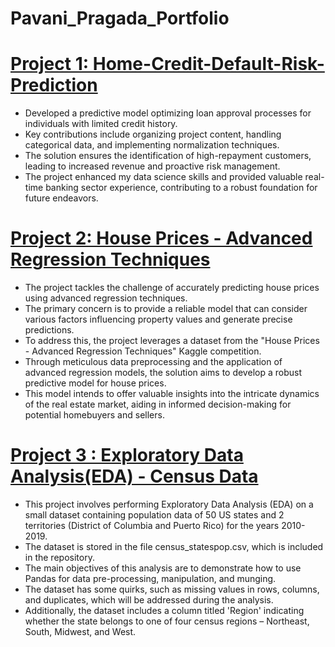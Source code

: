 # Pavani_Pragada_Portfolio

# [Project 1: Home-Credit-Default-Risk-Prediction](https://github.com/pavanipragada/Home-Credit-Default-Risk-Prediction)

* Developed a predictive model optimizing loan approval processes for individuals with limited credit history.
* Key contributions include organizing project content, handling categorical data, and implementing normalization techniques.
* The solution ensures the identification of high-repayment customers, leading to increased revenue and proactive risk management.
* The project enhanced my data science skills and provided valuable real-time banking sector experience, contributing to a robust foundation for future endeavors.



# [Project 2: House Prices - Advanced Regression Techniques](https://github.com/pavanipragada/House-Prices-Advanced-Regression-Techniques)

* The project tackles the challenge of accurately predicting house prices using advanced regression techniques.
* The primary concern is to provide a reliable model that can consider various factors influencing property values and generate precise predictions.
* To address this, the project leverages a dataset from the "House Prices - Advanced Regression Techniques" Kaggle competition.
* Through meticulous data preprocessing and the application of advanced regression models, the solution aims to develop a robust predictive model for house prices.
* This model intends to offer valuable insights into the intricate dynamics of the real estate market, aiding in informed decision-making for potential homebuyers and sellers.

# [Project 3 : Exploratory Data Analysis(EDA) - Census Data](https://github.com/pavanipragada/EDA-Census-Data)

* This project involves performing Exploratory Data Analysis (EDA) on a small dataset containing population data of 50 US states and 2 territories (District of Columbia and Puerto Rico) for the years 2010-2019.
* The dataset is stored in the file census_statespop.csv, which is included in the repository.
* The main objectives of this analysis are to demonstrate how to use Pandas for data pre-processing, manipulation, and munging.
* The dataset has some quirks, such as missing values in rows, columns, and duplicates, which will be addressed during the analysis.
* Additionally, the dataset includes a column titled 'Region' indicating whether the state belongs to one of four census regions – Northeast, South, Midwest, and West.
